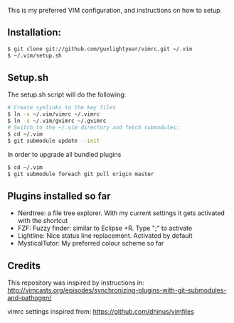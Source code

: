 This is my preferred VIM configuration, and instructions on how to setup.

## Installation:

```sh
$ git clone git://github.com/guxlightyear/vimrc.git ~/.vim
$ ~/.vim/setup.sh
```

## Setup.sh
The setup.sh script will do the following:
```sh
# Create symlinks to the key files
$ ln -s ~/.vim/vimrc ~/.vimrc
$ ln -s ~/.vim/gvimrc ~/.gvimrc
# Switch to the ~/.vim directory and fetch submodules:
$ cd ~/.vim
$ git submodule update --init
```
In order to upgrade all bundled plugins
```sh
$ cd ~/.vim
$ git submodule foreach git pull origin master
```

## Plugins installed so far
* Nerdtree: a file tree explorer. With my current settings it gets activated with the shortcut <F2>
* FZF: Fuzzy finder: similar to Eclipse <ctrl>+R. Type ";" to activate
* Lightline: Nice status line replacement. Activated by default
* MysticalTutor: My preferred colour scheme so far

## Credits
This repository was inspired by instructions in:
http://vimcasts.org/episodes/synchronizing-plugins-with-git-submodules-and-pathogen/

vimrc settings inspired from:
https://github.com/dhinus/vimfiles
